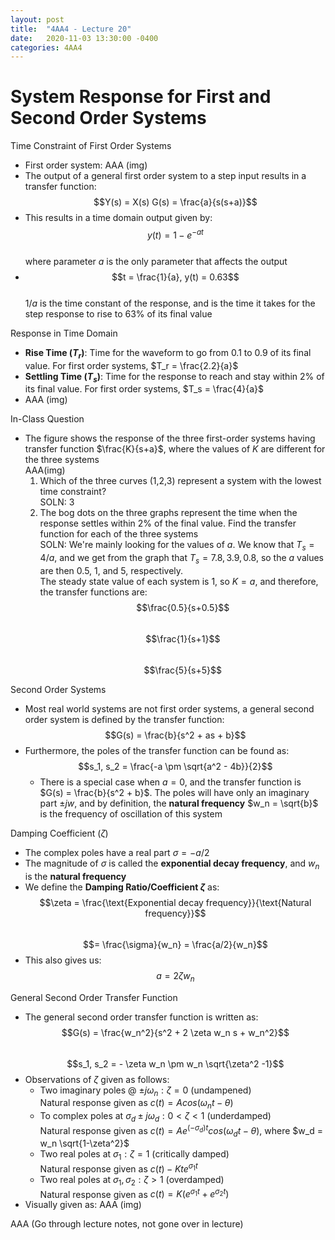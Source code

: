 ```yaml
---
layout: post
title:  "4AA4 - Lecture 20"
date:   2020-11-03 13:30:00 -0400
categories: 4AA4
---
```


System Response for First and Second Order Systems
===

Time Constraint of First Order Systems
- First order system:
AAA (img)
- The output of a general first order system to a step input results in a transfer function:  
$$Y(s) = X(s) G(s) = \frac{a}{s(s+a)}$$ 
- This results in a time domain output given by:  
$$y(t) = 1-e^{-at}$$  
where parameter *a* is the only parameter that affects the output
- $$t = \frac{1}{a}, y(t) = 0.63$$  
$1/a$ is the time constant of the response, and is the time it takes for the step response to rise to 63% of its final value

Response in Time Domain
- **Rise Time ($T_r$)**: Time for the waveform to go from 0.1 to 0.9 of its final value. For first order systems, $T_r = \frac{2.2}{a}$
- **Settling Time ($T_s$)**: Time for the response to reach and stay within 2% of its final value. For first order systems, $T_s = \frac{4}{a}$
- AAA (img)

In-Class Question
- The figure shows the response of the three first-order systems having transfer function $\frac{K}{s+a}$, where the values of *K* are different for the three systems  
AAA(img)
    1. Which of the three curves (1,2,3) represent a system with the lowest time constraint?  
    SOLN: 3
    2. The bog dots on the three graphs represent the time when the response settles within 2% of the final value. Find the transfer function for each of the three systems  
    SOLN:
    We're mainly looking for the values of *a*. We know that $T_s = 4/a$, and we get from the graph that $T_s = 7.8, 3.9, 0.8$, so the *a* values are then 0.5, 1, and 5, respectively.  
    The steady state value of each system is 1, so $K=a$, and therefore, the transfer functions are:  
    $$\frac{0.5}{s+0.5}$$  
    $$\frac{1}{s+1}$$  
    $$\frac{5}{s+5}$$

Second Order Systems
- Most real world systems are not first order systems, a general second order system is defined by the transfer function:  
$$G(s) = \frac{b}{s^2 + as + b}$$  
- Furthermore, the poles of the transfer function can be found as:
$$s_1, s_2 = \frac{-a \pm \sqrt{a^2 - 4b}}{2}$$
    - There is a special case when $a=0$, and the transfer function is $G(s) = \frac{b}{s^2 + b}$. The poles will have only an imaginary part $\pm jw$, and by definition, the **natural frequency** $w_n = \sqrt{b}$ is the frequency of oscillation of this system

Damping Coefficient ($\zeta$)
- The complex poles have a real part $\sigma = -a / 2$
- The magnitude of $\sigma$ is called the **exponential decay frequency**, and $w_n$ is the **natural frequency**
- We define the **Damping Ratio/Coefficient $\zeta$** as:  
$$\zeta = \frac{\text{Exponential decay frequency}}{\text{Natural frequency}}$$  
$$= \frac{\sigma}{w_n} = \frac{a/2}{w_n}$$
- This also gives us:  
$$a = 2 \zeta w_n$$

General Second Order Transfer Function
- The general second order transfer function is written as:
$$G(s) = \frac{w_n^2}{s^2 + 2 \zeta w_n s + w_n^2}$$  
$$s_1, s_2 = - \zeta w_n \pm w_n \sqrt{\zeta^2 -1}$$
- Observations of $\zeta$ given as follows:
    - Two imaginary poles @ $\pm j \omega_n: \zeta = 0$ (undampened)  
    Natural response given as $c(t) = A cos(\omega_n t - \theta)$
    - To complex poles at $\sigma_d \pm j \omega_d: 0 \lt \zeta \lt 1$ (underdamped)  
    Natural response given as $c(t) = A e^{(-\sigma_d)t} cos(\omega_d t - \theta)$, where $w_d = w_n \sqrt{1-\zeta^2}$
    - Two real poles at $\sigma_1: \zeta = 1$ (critically damped)  
    Natural response given as $c(t) - Kte^{\sigma_1 t}$
    - Two real poles at $\sigma_1, \sigma_2: \zeta \gt 1$ (overdamped)  
    Natural response given as $c(t) = K(e^{\sigma_1 t} + e^{\sigma_2 t})$
- Visually given as:
AAA (img)

AAA (Go through lecture notes, not gone over in lecture)
